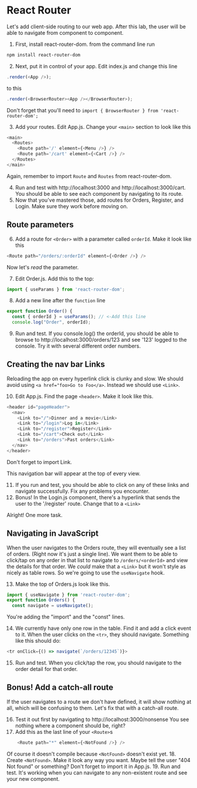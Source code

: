 # React Router
<!-- Time: 30min -->

Let's add client-side routing to our web app. After this lab, the user will be able to navigate from component to component.

1. First, install react-router-dom. from the command line run 
```bash
npm install react-router-dom
```
2. Next, put it in control of your app. Edit index.js and change this line
```JavaScript
.render(<App />);
```
to this
```JavaScript
.render(<BrowserRouter><App /></BrowserRouter>);
```
Don't forget that you'll need to `import { BrowserRouter } from 'react-router-dom';`


3. Add your routes. Edit App.js. Change your `<main>` section to look like this
```JavaScript
<main>
  <Routes>
    <Route path='/' element={<Menu />} />
    <Route path='/cart' element={<Cart />} />
  </Routes>
</main>
```
Again, remember to import `Route` and `Routes` from react-router-dom.

4. Run and test with http://localhost:3000 and http://localhost:3000/cart. You should be able to see each component by navigating to its route.
5. Now that you've mastered those, add routes for Orders, Register, and Login. Make sure they work before moving on.

## Route parameters
6. Add a route for `<Order>` with a parameter called `orderId`. Make it look like this
```JavaScript
<Route path="/orders/:orderId" element={<Order />} />
```
Now let's _read_ the parameter.

7. Edit Order.js. Add this to the top:
```JavaScript
import { useParams } from 'react-router-dom';
```
8. Add a new line after the `function` line
```JavaScript
export function Order() {
  const { orderId } = useParams(); // <-Add this line
  console.log("Order", orderId);
```
9. Run and test. If you console.log() the orderId, you should be able to browse to http://localhost:3000/orders/123 and see '123' logged to the console. Try it with several different order numbers.

## Creating the nav bar Links
Reloading the app on every hyperlink click is clunky and slow. We should avoid using `<a href="foo>Go to Foo</a>`. Instead we should use `<Link>`.

10. Edit App.js. Find the page `<header>`. Make it look like this.
```JavaScript
<header id="pageHeader">
  <nav>
    <Link to="/">Dinner and a movie</Link>
    <Link to="/login">Log in</Link>
    <Link to="/register">Register</Link>
    <Link to="/cart">Check out</Link>
    <Link to="/orders">Past orders</Link>
  </nav>
</header>
```
Don't forget to import Link.

This navigation bar will appear at the top of every view.

11. If you run and test, you should be able to click on any of these links and navigate successfully. Fix any problems you encounter.
12. Bonus! In the Login.js component, there's a hyperlink that sends the user to the '/register' route. Change that to a `<Link>`

Alright! One more task.

## Navigating in JavaScript
When the user navigates to the Orders route, they will eventually see a list of orders. (Right now it's just a single line). We want them to be able to click/tap on any order in that list to navigate to `/orders/<orderId>` and view the details for that order. We *could* make that a `<Link>` but it won't style as nicely as table rows. So we're going to use the `useNavigate` hook.

13. Make the top of Orders.js look like this.
```JavaScript
import { useNavigate } from 'react-router-dom';
export function Orders() {
  const navigate = useNavigate();
```
You're adding the "import" and the "const" lines.

14. We currently have only one row in the table. Find it and add a click event to it. When the user clicks on the `<tr>`, they should navigate. Something like this should do:
```JavaScript
<tr onClick={() => navigate(`/orders/12345`)}>
``` 
15. Run and test. When you click/tap the row, you should navigate to the order detail for that order.

## Bonus! Add a catch-all route
If the user navigates to a route we don't have defined, it will show nothing at all, which will be confusing to them. Let's fix that with a catch-all route.

16. Test it out first by navigating to http://localhost:3000/nonsense
You see nothing where a component should be, right?
17. Add this as the last line of your `<Route>`s
```JavaScript
    <Route path="*" element={<NotFound />} />
```
Of course it doesn't compile because `<NotFound>` doesn't exist yet.
18.  Create `<NotFound>`. Make it look any way you want. Maybe tell the user "404 Not found" or something? Don't forget to import it in App.js.
19.  Run and test. It's working when you can navigate to any non-existent route and see your new component.